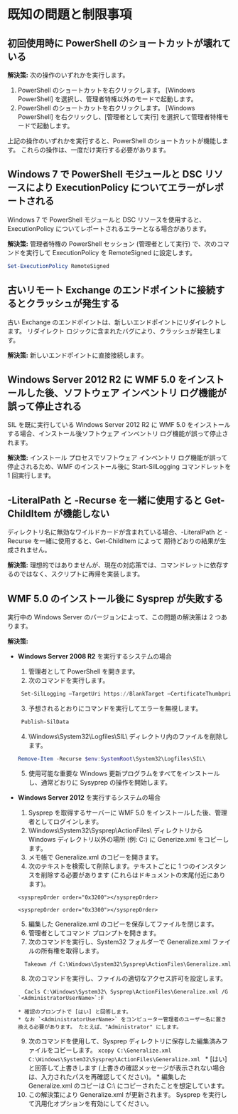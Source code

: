 # 既知の問題と制限事項

初回使用時に PowerShell のショートカットが壊れている
------------------------------------------------------------

**解決策:** 次の操作のいずれかを実行します。

1.  PowerShell のショートカットを右クリックします。 [Windows PowerShell] を選択し、管理者特権以外のモードで起動します。
2.  PowerShell のショートカットを右クリックします。 [Windows PowerShell] を右クリックし、[管理者として実行] を選択して管理者特権モードで起動します。

上記の操作のいずれかを実行すると、PowerShell のショートカットが機能します。 これらの操作は、一度だけ実行する必要があります。


Windows 7 で PowerShell モジュールと DSC リソースにより ExecutionPolicy についてエラーがレポートされる
-------------------------------------------------------------------------------------
Windows 7 で PowerShell モジュールと DSC リソースを使用すると、ExecutionPolicy についてレポートされるエラーとなる場合があります。

**解決策:** 管理者特権の PowerShell セッション (管理者として実行) で、次のコマンドを実行して ExecutionPolicy を RemoteSigned に設定します。

```powershell
Set-ExecutionPolicy RemoteSigned
```

古いリモート Exchange のエンドポイントに接続するとクラッシュが発生する
------------------------------------------------------------

古い Exchange のエンドポイントは、新しいエンドポイントにリダイレクトします。 リダイレクト ロジックに含まれたバグにより、クラッシュが発生します。

**解決策:** 新しいエンドポイントに直接接続します。


Windows Server 2012 R2 に WMF 5.0 をインストールした後、ソフトウェア インベントリ ログ機能が誤って停止される
-------------------------------------------------------------------------------------------------------------

SIL を既に実行している Windows Server 2012 R2 に WMF 5.0 をインストールする場合、インストール後ソフトウェア インベントリ ログ機能が誤って停止されます。

**解決策:** インストール プロセスでソフトウェア インベントリ ログ機能が誤って停止されるため、WMF のインストール後に Start-SilLogging コマンドレットを 1 回実行します。

-LiteralPath と -Recurse を一緒に使用すると Get-ChildItem が機能しない
--------------------------------------------------------------------------

ディレクトリ名に無効なワイルドカードが含まれている場合、-LiteralPath と -Recurse を一緒に使用すると、Get-ChildItem によって
期待どおりの結果が生成されません。

**解決策:** 理想的ではありませんが、現在の対応策では、コマンドレットに依存するのではなく、スクリプトに再帰を実装します。


WMF 5.0 のインストール後に Sysprep が失敗する
----------------------------------------

実行中の Windows Server のバージョンによって、この問題の解決策は 2 つあります。

**解決策:**
- **Windows Server 2008 R2** を実行するシステムの場合
  1.    管理者として PowerShell を開きます。
  2.    次のコマンドを実行します。
   ```powershell
    Set-SilLogging –TargetUri https://BlankTarget –CertificateThumbprint 0123456789
   ```
  3.    予想されるとおりにコマンドを実行してエラーを無視します。
   ```powershell
    Publish-SilData
   ```
  4.    \Windows\System32\Logfiles\SIL\ ディレクトリ内のファイルを削除します。
  ```powershell
  Remove-Item -Recurse $env:SystemRoot\System32\Logfiles\SIL\
  ```
  5.    使用可能な重要な Windows 更新プログラムをすべてをインストールし、通常どおりに Sysyprep の操作を開始します。
  
- **Windows Server 2012** を実行するシステムの場合
  1.    Sysprep を取得するサーバーに WMF 5.0 をインストールした後、管理者としてログインします。
  2.    \Windows\System32\Sysprep\ActionFiles\ ディレクトリから Windows ディレクトリ以外の場所 (例: C:\) に Generize.xml をコピーします。
  3.    メモ帳で Generalize.xml のコピーを開きます。
  4.    次のテキストを検索して削除します。テキストごとに 1 つのインスタンスを削除する必要があります (これらはドキュメントの末尾付近にあります)。
    ```
    <sysprepOrder order="0x3200"></sysprepOrder>
    
    <sysprepOrder order="0x3300"></sysprepOrder>
    ```
  5.    編集した Generalize.xml のコピーを保存してファイルを閉じます。
  6.    管理者としてコマンド プロンプトを開きます。
  7.    次のコマンドを実行し、System32 フォルダーで Generalize.xml ファイルの所有権を取得します。
    ```
      Takeown /f C:\Windows\System32\Sysprep\ActionFiles\Generalize.xml 
    ```
  8.    次のコマンドを実行し、ファイルの適切なアクセス許可を設定します。
    ```
      Cacls C:\Windows\System32\ Sysprep\ActionFiles\Generalize.xml /G `<AdministratorUserName>`:F 
    ```
      * 確認のプロンプトで [はい] と回答します。 
      * なお `<AdministratorUserName>` をコンピューター管理者のユーザー名に置き換える必要があります。 たとえば、"Administrator" にします。
      
  9.    次のコマンドを使用して、Sysprep ディレクトリに保存した編集済みファイルをコピーします。
      ```
      xcopy C:\Generalize.xml C:\Windows\System32\Sysprep\ActionFiles\Generalize.xml 
      ```
      * [はい] と回答して上書きします (上書きの確認メッセージが表示されない場合は、入力されたパスを再確認してください)。
      * 編集した Generalize.xml のコピーは C:\ にコピーされたことを想定しています。
  10.   この解決策により Generalize.xml が更新されます。 Sysprep を実行して汎用化オプションを有効にしてください。



<!--HONumber=May16_HO1-->


